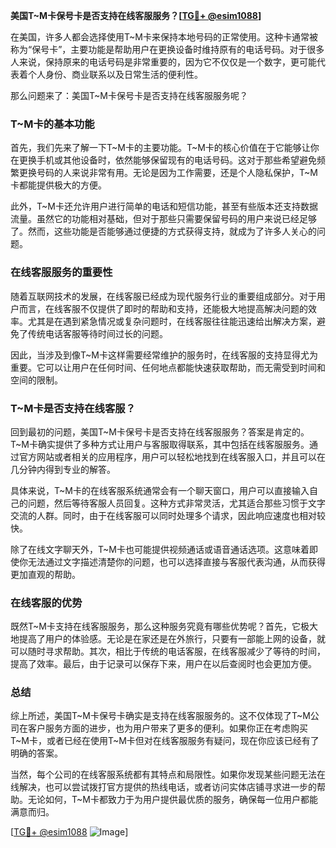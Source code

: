 **美国T~M卡保号卡是否支持在线客服服务？[[TG💪+ @esim1088](https://t.me/s/esim1088)]**

在美国，许多人都会选择使用T~M卡来保持本地号码的正常使用。这种卡通常被称为“保号卡”，主要功能是帮助用户在更换设备时维持原有的电话号码。对于很多人来说，保持原来的电话号码是非常重要的，因为它不仅仅是一个数字，更可能代表着个人身份、商业联系以及日常生活的便利性。

那么问题来了：美国T~M卡保号卡是否支持在线客服服务呢？

### T~M卡的基本功能

首先，我们先来了解一下T~M卡的主要功能。T~M卡的核心价值在于它能够让你在更换手机或其他设备时，依然能够保留现有的电话号码。这对于那些希望避免频繁更换号码的人来说非常有用。无论是因为工作需要，还是个人隐私保护，T~M卡都能提供极大的方便。

此外，T~M卡还允许用户进行简单的电话和短信功能，甚至有些版本还支持数据流量。虽然它的功能相对基础，但对于那些只需要保留号码的用户来说已经足够了。然而，这些功能是否能够通过便捷的方式获得支持，就成为了许多人关心的问题。

### 在线客服服务的重要性

随着互联网技术的发展，在线客服已经成为现代服务行业的重要组成部分。对于用户而言，在线客服不仅提供了即时的帮助和支持，还能极大地提高解决问题的效率。尤其是在遇到紧急情况或复杂问题时，在线客服往往能迅速给出解决方案，避免了传统电话客服等待时间过长的问题。

因此，当涉及到像T~M卡这样需要经常维护的服务时，在线客服的支持显得尤为重要。它可以让用户在任何时间、任何地点都能快速获取帮助，而无需受到时间和空间的限制。

### T~M卡是否支持在线客服？

回到最初的问题，美国T~M卡保号卡是否支持在线客服服务？答案是肯定的。T~M卡确实提供了多种方式让用户与客服取得联系，其中包括在线客服服务。通过官方网站或者相关的应用程序，用户可以轻松地找到在线客服入口，并且可以在几分钟内得到专业的解答。

具体来说，T~M卡的在线客服系统通常会有一个聊天窗口，用户可以直接输入自己的问题，然后等待客服人员回复。这种方式非常灵活，尤其适合那些习惯于文字交流的人群。同时，由于在线客服可以同时处理多个请求，因此响应速度也相对较快。

除了在线文字聊天外，T~M卡也可能提供视频通话或语音通话选项。这意味着即使你无法通过文字描述清楚你的问题，也可以选择直接与客服代表沟通，从而获得更加直观的帮助。

### 在线客服的优势

既然T~M卡支持在线客服服务，那么这种服务究竟有哪些优势呢？首先，它极大地提高了用户的体验感。无论是在家还是在外旅行，只要有一部能上网的设备，就可以随时寻求帮助。其次，相比于传统的电话客服，在线客服减少了等待的时间，提高了效率。最后，由于记录可以保存下来，用户在以后查阅时也会更加方便。

### 总结

综上所述，美国T~M卡保号卡确实是支持在线客服服务的。这不仅体现了T~M公司在客户服务方面的进步，也为用户带来了更多的便利。如果你正在考虑购买T~M卡，或者已经在使用T~M卡但对在线客服服务有疑问，现在你应该已经有了明确的答案。

当然，每个公司的在线客服系统都有其特点和局限性。如果你发现某些问题无法在线解决，也可以尝试拨打官方提供的热线电话，或者访问实体店铺寻求进一步的帮助。无论如何，T~M卡都致力于为用户提供最优质的服务，确保每一位用户都能满意而归。

[[TG💪+ @esim1088](https://t.me/s/esim1088) ![Image](https://i.postimg.cc/4NQfJmqS/Snipaste-2025-05-13-00-14-12.png)]